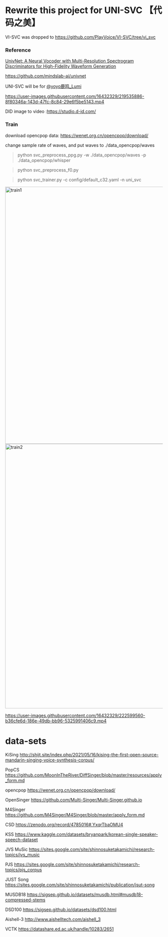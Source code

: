 # Rewrite this project for UNI-SVC 【代码之美】

VI-SVC was dropped to https://github.com/PlayVoice/VI-SVC/tree/vi_svc

### Reference
[UnivNet: A Neural Vocoder with Multi-Resolution Spectrogram Discriminators for High-Fidelity Waveform Generation](https://arxiv.org/abs/2106.07889)

https://github.com/mindslab-ai/univnet

UNI-SVC will be for [@yoyo鹿鸣_Lumi](https://space.bilibili.com/488836173)

https://user-images.githubusercontent.com/16432329/219535886-8f80346a-143d-47fc-8c84-29e6f5be5143.mp4

DID image to video :https://studio.d-id.com/

### Train
download opencpop data: https://wenet.org.cn/opencpop/download/

change sample rate of waves, and put waves to ./data_opencpop/waves

> python svc_preprocess_ppg.py -w ./data_opencpop/waves -p ./data_opencpop/whisper

> python svc_preprocess_f0.py

> python svc_trainer.py -c config/default_c32.yaml -n uni_svc

<img width="820" alt="train1" src="https://user-images.githubusercontent.com/16432329/222594390-bc4df450-5aac-4bca-9ac7-ecb5ca9dd53b.png">

<img width="844" alt="train2" src="https://user-images.githubusercontent.com/16432329/222594408-b0cad412-721a-4fc4-a725-01c2c0ade444.png">

https://user-images.githubusercontent.com/16432329/222599560-b36cfe6d-186e-49db-bb96-5325991406c9.mp4

# data-sets
KiSing      http://shijt.site/index.php/2021/05/16/kising-the-first-open-source-mandarin-singing-voice-synthesis-corpus/

PopCS 		  https://github.com/MoonInTheRiver/DiffSinger/blob/master/resources/apply_form.md

opencpop 	  https://wenet.org.cn/opencpop/download/

OpenSinger 	https://github.com/Multi-Singer/Multi-Singer.github.io

M4Singer	  https://github.com/M4Singer/M4Singer/blob/master/apply_form.md


CSD 		    https://zenodo.org/record/4785016#.YxqrTbaOMU4

KSS		      https://www.kaggle.com/datasets/bryanpark/korean-single-speaker-speech-dataset

JVS MuSic	  https://sites.google.com/site/shinnosuketakamichi/research-topics/jvs_music

PJS		      https://sites.google.com/site/shinnosuketakamichi/research-topics/pjs_corpus

JUST Song	  https://sites.google.com/site/shinnosuketakamichi/publication/jsut-song


MUSDB18		  https://sigsep.github.io/datasets/musdb.html#musdb18-compressed-stems

DSD100 		  https://sigsep.github.io/datasets/dsd100.html


Aishell-3 	http://www.aishelltech.com/aishell_3

VCTK 		    https://datashare.ed.ac.uk/handle/10283/2651

